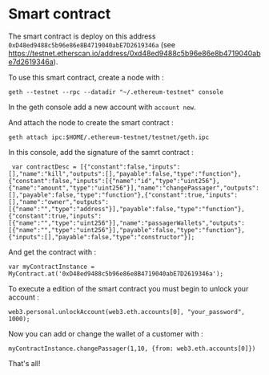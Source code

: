 # Smart contract

The smart contract is deploy on this address `0xD48ed9488c5b96e86e8B4719040abE7D2619346a` (see https://testnet.etherscan.io/address/0xd48ed9488c5b96e86e8b4719040abe7d2619346a).

To use this smart contract, create a node with :
```
geth --testnet --rpc --datadir "~/.ethereum-testnet" console
```

In the geth console add a new account with `account new`.

And attach the node to create the smart contract :
```
geth attach ipc:$HOME/.ethereum-testnet/testnet/geth.ipc
```

In this console, add the signature of the samrt contract :
```
 var contractDesc = [{"constant":false,"inputs":[],"name":"kill","outputs":[],"payable":false,"type":"function"},{"constant":false,"inputs":[{"name":"id","type":"uint256"},{"name":"amount","type":"uint256"}],"name":"changePassager","outputs":[],"payable":false,"type":"function"},{"constant":true,"inputs":[],"name":"owner","outputs":[{"name":"","type":"address"}],"payable":false,"type":"function"},{"constant":true,"inputs":[{"name":"","type":"uint256"}],"name":"passagerWallets","outputs":[{"name":"","type":"uint256"}],"payable":false,"type":"function"},{"inputs":[],"payable":false,"type":"constructor"}];
 ```

 And get the contract with :
 ```
 var myContractInstance = MyContract.at('0xD48ed9488c5b96e86e8B4719040abE7D2619346a');
 ```

To execute a edition of the smart contract you must begin to unlock your account :
```
web3.personal.unlockAccount(web3.eth.accounts[0], "your_password", 1000);
```

Now you can add or change the wallet of a customer with :
```
myContractInstance.changePassager(1,10, {from: web3.eth.accounts[0]})
```

That's all!
